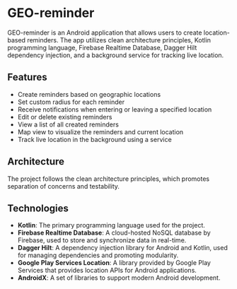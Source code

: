 
# GEO-reminder

GEO-reminder is an Android application that allows users to create location-based reminders. The app utilizes clean architecture principles, Kotlin programming language, Firebase Realtime Database, Dagger Hilt dependency injection, and a background service for tracking live location.


## Features
- Create reminders based on geographic locations
- Set custom radius for each reminder
- Receive notifications when entering or leaving a specified location
- Edit or delete existing reminders
- View a list of all created reminders
- Map view to visualize the reminders and current location
- Track live location in the background using a service

## Architecture
The project follows the clean architecture principles, which promotes separation of concerns and testability.

## Technologies
- **Kotlin**: The primary programming language used for the project.
- **Firebase Realtime Database**: A cloud-hosted NoSQL database by Firebase, used to store and synchronize data in real-time.
- **Dagger Hilt**: A dependency injection library for Android and Kotlin, used for managing dependencies and promoting modularity.
- **Google Play Services Location**: A library provided by Google Play Services that provides location APIs for Android applications.
- **AndroidX**: A set of libraries to support modern Android development.
